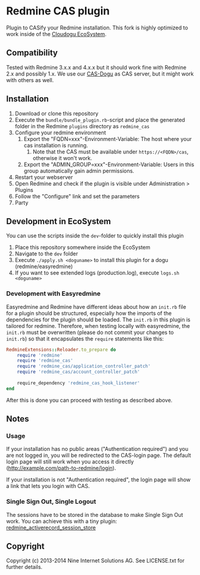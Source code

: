 # Redmine CAS plugin

Plugin to CASify your Redmine installation. 
This fork is highly optimized to work inside of the [Cloudogu EcoSystem](https://github.com/cloudogu/ecosystem).

## Compatibility

Tested with Redmine 3.x.x and 4.x.x but it should work fine with Redmine 2.x and possibly 1.x.
We use our [CAS-Dogu](https://github.com/cloudogu/cas) as CAS server, but it might work with others as well.

## Installation

1. Download or clone this repository
2. Execute the `bundle/bundle_plugin.rb`-script and place the generated folder in the Redmine `plugins` directory as `redmine_cas`
3. Configure your redmine environment
   1. Export the "FQDN=xxx"-Environment-Variable: The host where your cas installation is running.
      1. Note that the CAS must be available under `https://<FQDN>/cas`, otherwise it won't work.
   2. Export the "ADMIN_GROUP=xxx"-Environment-Variable: Users in this group automatically gain admin permissions.
4. Restart your webserver
5. Open Redmine and check if the plugin is visible under Administration > Plugins
6. Follow the "Configure" link and set the parameters
7. Party

## Development in EcoSystem
You can use the scripts inside the `dev`-folder to quickly install this plugin 

1. Place this repository somewhere inside the EcoSystem
2. Navigate to the `dev` folder   
3. Execute `./apply.sh <doguname>` to install this plugin for a dogu (redmine/easyredmine)
4. If you want to see extended logs (production.log), execute `logs.sh <doguname>` 

### Development with Easyredmine
Easyredmine and Redmine have different ideas about how an `init.rb` file for a plugin should be structured, especially how the imports of the dependencies for the plugin should be loaded. The `init.rb` in this plugin is tailored for redmine.
Therefore, when testing locally with easyredmine, the `init.rb` must be overwritten (please do not commit your changes to `init.rb`) so that it encapsulates the `require` statements like this:
```ruby
RedmineExtensions::Reloader.to_prepare do
    require 'redmine'
    require 'redmine_cas'
    require 'redmine_cas/application_controller_patch'
    require 'redmine_cas/account_controller_patch'
    
    require_dependency 'redmine_cas_hook_listener'
end
```
After this is done you can proceed with testing as described above. 
## Notes
### Usage

If your installation has no public areas ("Authentication required") and you are not logged in, you will be
redirected to the CAS-login page.  The default login page will still work when you access it directly 
(http://example.com/path-to-redmine/login).

If your installation is not "Authentication required", the login page will show a link that lets you login
with CAS.

### Single Sign Out, Single Logout

The sessions have to be stored in the database to make Single Sign Out work.
You can achieve this with a tiny plugin: [redmine_activerecord_session_store](https://github.com/pencil/redmine_activerecord_session_store)

## Copyright

Copyright (c) 2013-2014 Nine Internet Solutions AG. See LICENSE.txt for further details.
